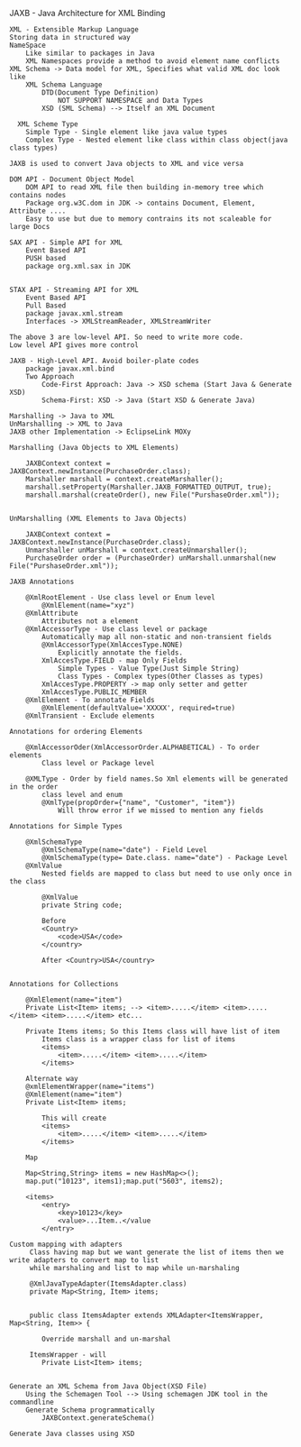 
JAXB - Java Architecture for XML Binding
	
	XML - Extensible Markup Language
	Storing data in structured way
	NameSpace 
		Like similar to packages in Java
		XML Namespaces provide a method to avoid element name conflicts
	XML Schema -> Data model for XML, Specifies what valid XML doc look like
		XML Schema Language 
			DTD(Document Type Definition)
				NOT SUPPORT NAMESPACE and Data Types
			XSD (SML Schema) --> Itself an XML Document
			
	  XML Scheme Type
		Simple Type - Single element like java value types
		Complex Type - Nested element like class within class object(java class types)
		
	JAXB is used to convert Java objects to XML and vice versa
	
	DOM API - Document Object Model
		DOM API to read XML file then building in-memory tree which contains nodes
		Package org.w3C.dom in JDK -> contains Document, Element, Attribute ....
		Easy to use but due to memory contrains its not scaleable for large Docs
				
	SAX API - Simple API for XML
		Event Based API
		PUSH based
		package org.xml.sax in JDK
		
	
	STAX API - Streaming API for XML
		Event Based API
		Pull Based
		package javax.xml.stream
		Interfaces -> XMLStreamReader, XMLStreamWriter
	
	The above 3 are low-level API. So need to write more code. 
	Low level API gives more control
	
	JAXB - High-Level API. Avoid boiler-plate codes
		package javax.xml.bind
		Two Approach 
			Code-First Approach: Java -> XSD schema (Start Java & Generate XSD)
			Schema-First: XSD -> Java (Start XSD & Generate Java)
			
	Marshalling -> Java to XML
	UnMarshalling -> XML to Java
	JAXB other Implementation -> EclipseLink MOXy
	
	Marshalling (Java Objects to XML Elements)
	
		JAXBContext context = JAXBContext.newInstance(PurchaseOrder.class);
		Marshaller marshall = context.createMarshaller();
		marshall.setProperty(Marshaller.JAXB_FORMATTED_OUTPUT, true);
		marshall.marshal(createOrder(), new File("PurshaseOrder.xml"));
		
		
	UnMarshalling (XML Elements to Java Objects)
	
		JAXBContext context = JAXBContext.newInstance(PurchaseOrder.class);
		Unmarshaller unMarshall = context.createUnmarshaller();
		PurchaseOrder order = (PurchaseOrder) unMarshall.unmarshal(new File("PurshaseOrder.xml"));
	
	JAXB Annotations
	
		@XmlRootElement - Use class level or Enum level
			@XmlElement(name="xyz")
		@XmlAttribute
			Attributes not a element
		@XmlAccessorType - Use class level or package
			Automatically map all non-static and non-transient fields
			@XmlAccessorType(XmlAccesType.NONE)
				Explicitly annotate the fields.
			XmlAccesType.FIELD - map Only Fields
				Simple Types - Value Type(Just Simple String)
				Class Types - Complex types(Other Classes as types)
			XmlAccesType.PROPERTY -> map only setter and getter
			XmlAccesType.PUBLIC_MEMBER
		@XmlElement - To annotate Fields
			@XmlElement(defaultValue='XXXXX', required=true)
		@XmlTransient - Exclude elements
		
	Annotations for ordering Elements
	
		@XmlAccessorOder(XmlAccessorOrder.ALPHABETICAL) - To order elements 
			Class level or Package level
			
		@XMLType - Order by field names.So Xml elements will be generated in the order
			class level and enum
			@XmlType(propOrder={"name", "Customer", "item"})
				Will throw error if we missed to mention any fields
		
	Annotations for Simple Types
	
		@XmlSchemaType
			@XmlSchemaType(name="date") - Field Level
			@XmlSchemaType(type= Date.class. name="date") - Package Level
		@XmlValue
			Nested fields are mapped to class but need to use only once in the class
			
			@XmlValue
			private String code;
			
			Before
			<Country>
				<code>USA</code>
			</country>
			
			After <Country>USA</country>
			
			
	Annotations for Collections
	
		@XmlElement(name="item")
		Private List<Item> items; --> <item>.....</item> <item>.....</item> <item>.....</item> etc...
		
		Private Items items; So this Items class will have list of item
			Items class is a wrapper class for list of items
			<items>
				<item>.....</item> <item>.....</item>
			</items>
			
		Alternate way
		@xmlElementWrapper(name="items")
		@XmlElement(name="item")
		Private List<Item> items;
			
			This will create 
			<items>
				<item>.....</item> <item>.....</item>
			</items>
			
		Map
		
		Map<String,String> items = new HashMap<>();
		map.put("10123", items1);map.put("5603", items2);
		
		<items>
			<entry>
				<key>10123</key>
				<value>...Item..</value
			</entry>
			
	Custom mapping with adapters
		 Class having map but we want generate the list of items then we write adapters to convert map to list 
		 while marshaling and list to map while un-marshaling
		 
		 @XmlJavaTypeAdapter(ItemsAdapter.class)
		 private Map<String, Item> items;
		 
		 
		 public class ItemsAdapter extends XMLAdapter<ItemsWrapper, Map<String, Item>> {
		 
		 	Override marshall and un-marshal
		 	
		 ItemsWrapper - will 	
		 	Private List<Item> items;
		 	
		 	
	Generate an XML Schema from Java Object(XSD File)
		Using the Schemagen Tool --> Using schemagen JDK tool in the commandline
		Generate Schema programmatically 
			JAXBContext.generateSchema()
		
	Generate Java classes using XSD
	
	
